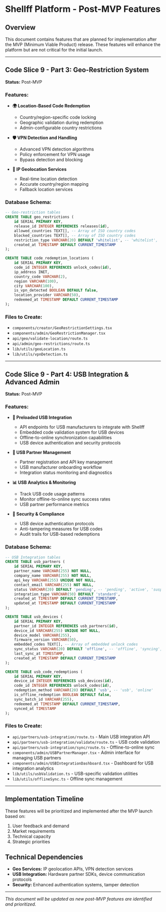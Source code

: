
# Shellff Platform - Post-MVP Features

## Overview
This document contains features that are planned for implementation after the MVP (Minimum Viable Product) release. These features will enhance the platform but are not critical for the initial launch.

---

## Code Slice 9 - Part 3: Geo-Restriction System
**Status:** Post-MVP

### Features:
- **🌍 Location-Based Code Redemption**
  - Country/region-specific code locking
  - Geographic validation during redemption
  - Admin-configurable country restrictions

- **🛡️ VPN Detection and Handling**
  - Advanced VPN detection algorithms
  - Policy enforcement for VPN usage
  - Bypass detection and blocking

- **📍 IP Geolocation Services**
  - Real-time location detection
  - Accurate country/region mapping
  - Fallback location services

### Database Schema:
```sql
-- Geo-restriction tables
CREATE TABLE geo_restrictions (
    id SERIAL PRIMARY KEY,
    release_id INTEGER REFERENCES releases(id),
    allowed_countries TEXT[], -- Array of ISO country codes
    blocked_countries TEXT[], -- Array of ISO country codes
    restriction_type VARCHAR(20) DEFAULT 'whitelist', -- 'whitelist', 'blacklist'
    created_at TIMESTAMP DEFAULT CURRENT_TIMESTAMP
);

CREATE TABLE code_redemption_locations (
    id SERIAL PRIMARY KEY,
    code_id INTEGER REFERENCES unlock_codes(id),
    ip_address INET,
    country_code VARCHAR(2),
    region VARCHAR(100),
    city VARCHAR(100),
    is_vpn_detected BOOLEAN DEFAULT false,
    location_provider VARCHAR(50),
    redeemed_at TIMESTAMP DEFAULT CURRENT_TIMESTAMP
);
```

### Files to Create:
- `components/creator/GeoRestrictionSettings.tsx`
- `components/admin/GeoRestrictionManager.tsx`
- `api/geo/validate-location/route.ts`
- `api/admin/geo-restrictions/route.ts`
- `lib/utils/geoLocation.ts`
- `lib/utils/vpnDetection.ts`

---

## Code Slice 9 - Part 4: USB Integration & Advanced Admin
**Status:** Post-MVP

### Features:
- **🔌 Preloaded USB Integration**
  - API endpoints for USB manufacturers to integrate with Shellff
  - Embedded code validation system for USB devices
  - Offline-to-online synchronization capabilities
  - USB device authentication and security protocols

- **🏢 USB Partner Management**
  - Partner registration and API key management
  - USB manufacturer onboarding workflow
  - Integration status monitoring and diagnostics

- **📊 USB Analytics & Monitoring**
  - Track USB code usage patterns
  - Monitor offline-to-online sync success rates
  - USB partner performance metrics

- **🔐 Security & Compliance**
  - USB device authentication protocols
  - Anti-tampering measures for USB codes
  - Audit trails for USB-based redemptions

### Database Schema:
```sql
-- USB Integration tables
CREATE TABLE usb_partners (
    id SERIAL PRIMARY KEY,
    partner_name VARCHAR(255) NOT NULL,
    company_name VARCHAR(255) NOT NULL,
    api_key VARCHAR(255) UNIQUE NOT NULL,
    contact_email VARCHAR(255) NOT NULL,
    status VARCHAR(20) DEFAULT 'pending', -- 'pending', 'active', 'suspended'
    integration_type VARCHAR(50) DEFAULT 'standard',
    created_at TIMESTAMP DEFAULT CURRENT_TIMESTAMP,
    updated_at TIMESTAMP DEFAULT CURRENT_TIMESTAMP
);

CREATE TABLE usb_devices (
    id SERIAL PRIMARY KEY,
    partner_id INTEGER REFERENCES usb_partners(id),
    device_id VARCHAR(255) UNIQUE NOT NULL,
    device_model VARCHAR(255),
    firmware_version VARCHAR(50),
    embedded_codes TEXT[], -- Array of embedded unlock codes
    sync_status VARCHAR(20) DEFAULT 'offline', -- 'offline', 'syncing', 'synced'
    last_sync_at TIMESTAMP,
    created_at TIMESTAMP DEFAULT CURRENT_TIMESTAMP
);

CREATE TABLE usb_code_redemptions (
    id SERIAL PRIMARY KEY,
    device_id INTEGER REFERENCES usb_devices(id),
    code_id INTEGER REFERENCES unlock_codes(id),
    redemption_method VARCHAR(20) DEFAULT 'usb', -- 'usb', 'online'
    is_offline_redemption BOOLEAN DEFAULT false,
    sync_batch_id VARCHAR(255),
    redeemed_at TIMESTAMP DEFAULT CURRENT_TIMESTAMP,
    synced_at TIMESTAMP
);
```

### Files to Create:
- `api/partners/usb-integration/route.ts` - Main USB integration API
- `api/partners/usb-integration/validate/route.ts` - USB code validation
- `api/partners/usb-integration/sync/route.ts` - Offline-to-online sync
- `components/admin/USBPartnerManager.tsx` - Admin interface for managing USB partners
- `components/admin/USBIntegrationDashboard.tsx` - Dashboard for USB integration analytics
- `lib/utils/usbValidation.ts` - USB-specific validation utilities
- `lib/utils/offlineSync.ts` - Offline sync management

---

## Implementation Timeline
These features will be prioritized and implemented after the MVP launch based on:
1. User feedback and demand
2. Market requirements
3. Technical capacity
4. Strategic priorities

## Technical Dependencies
- **Geo Services:** IP geolocation APIs, VPN detection services
- **USB Integration:** Hardware partner SDKs, device communication protocols
- **Security:** Enhanced authentication systems, tamper detection

---

*This document will be updated as new post-MVP features are identified and prioritized.*
